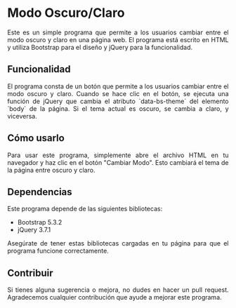 # Modo Oscuro/Claro

<p align="justify">Este es un simple programa que permite a los usuarios cambiar entre el modo oscuro y claro en una página web. El programa está escrito en HTML y utiliza Bootstrap para el diseño y jQuery para la funcionalidad.</p>

## Funcionalidad

<p align="justify">El programa consta de un botón que permite a los usuarios cambiar entre el modo oscuro y claro. Cuando se hace clic en el botón, se ejecuta una función de jQuery que cambia el atributo `data-bs-theme` del elemento `body` de la página. Si el tema actual es oscuro, se cambia a claro, y viceversa.</p>

## Cómo usarlo

<p align="justify">Para usar este programa, simplemente abre el archivo HTML en tu navegador y haz clic en el botón "Cambiar Modo". Esto cambiará el tema de la página entre oscuro y claro.</p>

## Dependencias

Este programa depende de las siguientes bibliotecas:

- Bootstrap 5.3.2
- jQuery 3.7.1

<p align="justify">Asegúrate de tener estas bibliotecas cargadas en tu página para que el programa funcione correctamente.</p>

## Contribuir

<p align="justify">Si tienes alguna sugerencia o mejora, no dudes en hacer un pull request. Agradecemos cualquier contribución que ayude a mejorar este programa.</p>


